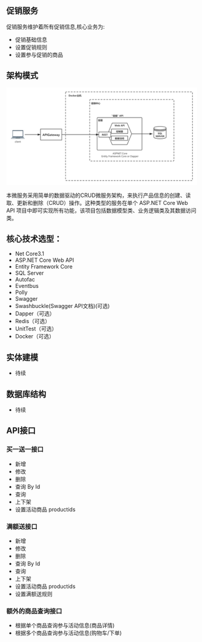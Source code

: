 
## 促销服务
促销服务维护着所有促销信息,核心业务为:
- 促销基础信息
- 设置促销规则
- 设置参与促销的商品

## 架构模式
![avatar](/img/促销中心架构图.png)

本微服务采用简单的数据驱动的CRUD微服务架构，来执行产品信息的创建、读取、更新和删除（CRUD）操作。这种类型的服务在单个 ASP.NET Core Web API 项目中即可实现所有功能，该项目包括数据模型类、业务逻辑类及其数据访问类。

## 核心技术选型：
- Net Core3.1
- ASP.NET Core Web API
- Entity Framework Core
- SQL Server
- Autofac
- Eventbus
- Polly
- Swagger
- Swashbuckle(Swagger API文档)(可选)
- Dapper（可选）
- Redis（可选）
- UnitTest（可选）
- Docker（可选）

## 实体建模

- 待续
## 数据库结构
- 待续




##  API接口
### 买一送一接口
- 新增
- 修改
- 删除
- 查询 By Id
- 查询
- 上下架
- 设置活动商品 productids

### 满额送接口
- 新增
- 修改
- 删除
- 查询 By Id
- 查询
- 上下架
- 设置活动商品 productids
- 设置满额送规则

### 额外的商品查询接口
- 根据单个商品查询参与活动信息(商品详情)
- 根据多个商品查询参与活动信息(购物车/下单)



